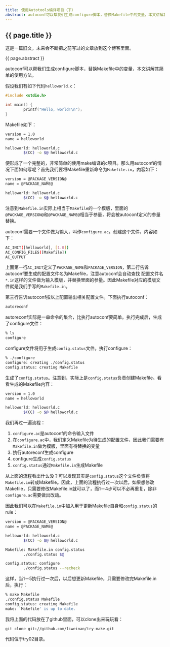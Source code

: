 ```yaml
---
title: 使用Autotools编译项目（下）
abstract: autoconf可以帮我们生成configure脚本，替换Makefile中的变量，本文讲解其简单的使用方法。
---
```


## {{ page.title }}

这是一篇旧文，未来会不断把之前写过的文章放到这个博客里面。

{{ page.abstract }}

autoconf可以帮我们生成configure脚本，替换Makefile中的变量，本文讲解其简单的使用方法。

假设我们有如下代码`helloworld.c`：

```c
#include <stdio.h>

int main() {
		printf("Hello, world!\n");
}
```

Makefile如下：

```bash
version = 1.0
name = helloworld

helloworld: helloworld.c
		$(CC) -o $@ helloworld.c
```

便形成了一个完整的，非常简单的使用make编译的c项目。那么用autoconf的情况下面如何写呢？首先我们要将Makefile重新命令为`Makefile.in`，内容如下：

```bash
version = @PACKAGE_VERSION@
name = @PACKAGE_NAME@

helloworld: helloworld.c
		$(CC) -o $@ helloworld.c
```

注意到`Makefile.in`实际上相当于`Makefile`的一个模版，里面的`@PACKAGE_VERSION@`和`@PACKAGE_NAME@`相当于参量，将会被autoconf定义的参量替换。

autoconf需要一个文件做为输入，叫作`configure.ac`。创建这个文件，内容如下：

```bash
AC_INIT([helloworld], [1.0])
AC_CONFIG_FILES([Makefile])
AC_OUTPUT
```

上面第一行`AC_INIT`定义了`PACKAGE_NAME`和`PACKAGE_VERSION`，第二行告诉autoconf要生成的配置文件名为Makefile，注意autoconf会自动查找 配置文件名`*.in`这样的文件做为输入模版，并替换里面的参量。因此Makefile对应的模版文件就是我们手写的`Makefile.in`。

第三行告诉autoconf按以上配置输出相关配置文件。下面执行autoconf：

```bash
autoreconf
```

autoreconf实际是一串命令的集合，比执行autoconf要简单。执行完成后，生成了configure文件：

```bash
% ls
configure
```

configure文件将用于生成`config.status`文件。执行configure：

```bash
% ./configure
configure: creating ./config.status
config.status: creating Makefile
```

生成了`config.status`。注意到，实际上是`config.status`负责创建Makefile。看看生成的Makefile内容：

```bash
version = 1.0
name = helloworld

helloworld: helloworld.c
		$(CC) -o $@ helloworld.c
```

我们再过一遍流程：

1. `configure.ac`是autoconf的命令输入文件
2. 在`configure.ac`中，我们定义Makefile为待生成的配置文件，因此我们需要有`Makefile.in`做为模版，里面有待替换的变量
3. 执行autoreconf生成configure
4. configure生成`config.status`
5. `config.status`通过`Makefile.in`生成Makefile

从上面的流程看出什么没？可以发现其实是`config.status`这个文件负责将`Makefile.in`转成Makefile。因此，上面的流程执行过一次以后，如果想修改Makefile，只需要修改Makefile.in就可以了，而1－4步可以不必再重复，除非`configure.ac`需要做出改动。

因此我们可以在`Makefile.in`中加入用于更新Makefile自身和`config.status`的rule：

```bash
version = @PACKAGE_VERSION@
name = @PACKAGE_NAME@

helloworld: helloworld.c
		$(CC) -o $@ helloworld.c

Makefile: Makefile.in config.status
		./config.status $@

config.status: configure
		./config.status --recheck
```

这样，当1－5执行过一次后，以后想更新Makefile，只需要修改完Makefile.in后，执行：

```bash
% make Makefile
./config.status Makefile
config.status: creating Makefile
make: `Makefile' is up to date.
```

我将上面的代码放在了github里面，可以clone出来玩玩看：

```
git clone git://github.com/liweinan/try-make.git
```

代码位于try02目录。
